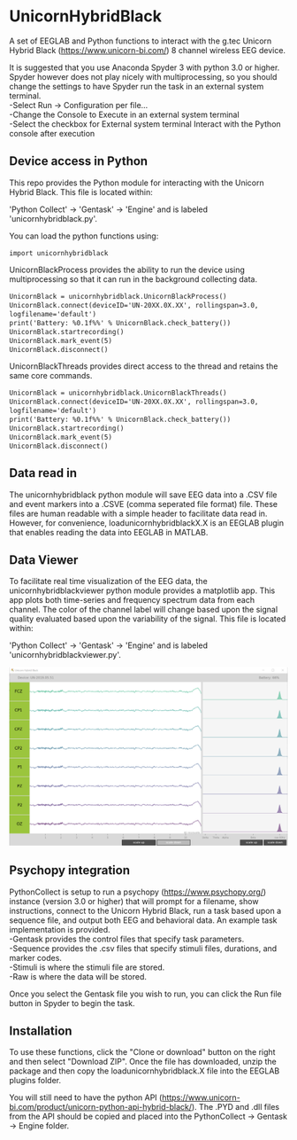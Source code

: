 UnicornHybridBlack
==============

A set of EEGLAB and Python functions to interact with the g.tec Unicorn Hybrid Black (https://www.unicorn-bi.com/) 
8 channel wireless EEG device.  

It is suggested that you use Anaconda Spyder 3 with python 3.0 or higher. Spyder however does not play nicely with
multiprocessing, so you should change the settings to have Spyder run the task in an external system terminal.   
-Select Run -> Configuration per file...   
-Change the Console to Execute in an external system terminal  
-Select the checkbox for External system terminal Interact with the Python console after execution  


Device access in Python
------------

This repo provides the Python module for interacting with the Unicorn Hybrid Black. This file is located within:

'Python Collect' -> 'Gentask' -> 'Engine' and is labeled 'unicornhybridblack.py'.  

You can load the python functions using:

    import unicornhybridblack

UnicornBlackProcess provides the ability to run the device using multiprocessing so that it can run in the 
background collecting data. 

    UnicornBlack = unicornhybridblack.UnicornBlackProcess() 
    UnicornBlack.connect(deviceID='UN-20XX.0X.XX', rollingspan=3.0, logfilename='default')
    print('Battery: %0.1f%%' % UnicornBlack.check_battery())
    UnicornBlack.startrecording()
    UnicornBlack.mark_event(5) 
    UnicornBlack.disconnect()
    

UnicornBlackThreads provides direct access to the thread and retains the same core commands.
  
    UnicornBlack = unicornhybridblack.UnicornBlackThreads()
    UnicornBlack.connect(deviceID='UN-20XX.0X.XX', rollingspan=3.0, logfilename='default')
    print('Battery: %0.1f%%' % UnicornBlack.check_battery())
    UnicornBlack.startrecording()
    UnicornBlack.mark_event(5)
    UnicornBlack.disconnect()


Data read in
------------
The unicornhybridblack python module will save EEG data into a .CSV file and event markers into a .CSVE 
(comma seperated file format) file. These files are human readable with a simple header to facilitate 
data read in. However, for convenience, loadunicornhybridblackX.X is an EEGLAB plugin that enables reading
the data into EEGLAB in MATLAB.


Data Viewer
------------
To facilitate real time visualization of the EEG data, the unicornhybridblackviewer python module provides
a matplotlib app. This app plots both time-series and frequency spectrum data from each channel. The
color of the channel label will change based upon the signal quality evaluated based upon the variability
of the signal. This file is located within:

'Python Collect' -> 'Gentask' -> 'Engine' and is labeled 'unicornhybridblackviewer.py'.  

<p align="center"><img src="/screencaps/screencap_UnicornViewer.png?raw=true" width="900" alt="screencap Unicorn Viewer"></p>

Psychopy integration
------------
PythonCollect is setup to run a psychopy (https://www.psychopy.org/) instance (version 3.0 or higher) that
will prompt for a filename, show instructions, connect to the Unicorn Hybrid Black, run a task based upon
a sequence file, and output both EEG and behavioral data. An example task implementation is provided.    
-Gentask provides the control files that specify task parameters.   
-Sequence provides the .csv files that specify stimuli files, durations, and marker codes.   
-Stimuli is where the stimuli file are stored.   
-Raw is where the data will be stored.  

Once you select the Gentask file you wish to run, you can click the Run file button in Spyder to begin the task.


Installation
------------
To use these functions, click the "Clone or download" button on the right and then select "Download ZIP".
Once the file has downloaded, unzip the package and then copy the loadunicornhybridblack.X file into the EEGLAB plugins
folder.

You will still need to have the python API (https://www.unicorn-bi.com/product/unicorn-python-api-hybrid-black/). The .PYD and .dll files from the API should be copied and placed into the PythonCollect -> Gentask -> Engine folder.
